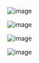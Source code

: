 ![image](https://github.com/tusharsethi747/clone_docs/assets/99126638/88c6b6ba-64db-41a6-b2c3-44251246db97)

![image](https://github.com/tusharsethi747/clone_docs/assets/99126638/491b24ae-bf3b-468a-bdaa-62db0a5f8327)

![image](https://github.com/tusharsethi747/clone_docs/assets/99126638/c5501243-cd4f-4cf8-b91e-f5f0c61ca5f7)

![image](https://github.com/tusharsethi747/clone_docs/assets/99126638/59c8d045-d12d-4218-9e3b-fc21fda6a773)
